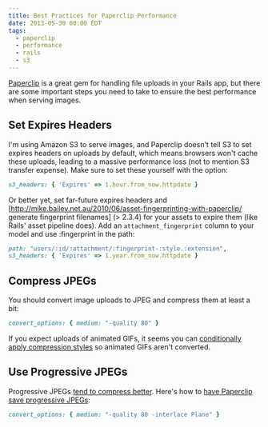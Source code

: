 ```yaml
---
title: Best Practices for Paperclip Performance
date: 2013-05-30 00:00 EDT
tags:
  - paperclip
  - performance
  - rails
  - s3
---
```


[Paperclip](https://github.com/thoughtbot/paperclip) is a great gem for handling file uploads in your Rails app, but there are some important steps you need to take to ensure the best performance when serving images.

<!--more-->

## Set Expires Headers

I'm using Amazon S3 to serve images, and Paperclip doesn't tell S3 to set expires headers on uploads by default, which means browsers won't cache these uploads, leading to a massive performance loss (not to mention S3 transfer expense). Make sure to set these yourself with the option:

```ruby
s3_headers: { 'Expires' => 1.hour.from_now.httpdate }
```

Or better yet, set far-future expires headers and \[http://mike.bailey.net.au/2010/06/asset-fingerprinting-with-paperclip/ generate fingerprint filenames\] (> 2.3.4) for your assets to expire them (like Rails' asset pipeline does). Add an `attachment_fingerprint` column to your model and use :fingerprint in the path:

```ruby
path: "users/:id/:attachment/:fingerprint-:style.:extension",
s3_headers: { 'Expires' => 1.year.from_now.httpdate }
```

## Compress JPEGs

You should convert image uploads to JPEG and compress them at least a bit:

```ruby
convert_options: { medium: "-quality 80" }
```

If you expect uploads of animated GIFs, it seems you can [conditionally apply compression styles](http://stackoverflow.com/questions/8994006/how-to-make-conditional-styles-in-paperclip) so animated GIFs aren't converted.

## Use Progressive JPEGs

Progressive JPEGs [tend to compress better](http://www.yuiblog.com/blog/2008/12/05/imageopt-4/). Here's how to [have Paperclip save progressive JPEGs](http://www.codebeerstartups.com/2012/10/save-image-as-progressive-image-using-paperclip-and-imagemagick/):

```ruby
convert_options: { medium: "-quality 80 -interlace Plane" }
```
